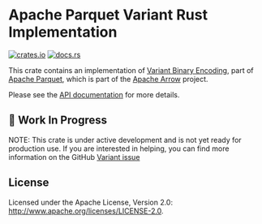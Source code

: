 <!---
  Licensed to the Apache Software Foundation (ASF) under one
  or more contributor license agreements.  See the NOTICE file
  distributed with this work for additional information
  regarding copyright ownership.  The ASF licenses this file
  to you under the Apache License, Version 2.0 (the
  "License"); you may not use this file except in compliance
  with the License.  You may obtain a copy of the License at

    http://www.apache.org/licenses/LICENSE-2.0

  Unless required by applicable law or agreed to in writing,
  software distributed under the License is distributed on an
  "AS IS" BASIS, WITHOUT WARRANTIES OR CONDITIONS OF ANY
  KIND, either express or implied.  See the License for the
  specific language governing permissions and limitations
  under the License.
-->

# Apache Parquet Variant Rust Implementation

[![crates.io](https://img.shields.io/crates/v/parquet-variant.svg)](https://crates.io/crates/parquet-variant)
[![docs.rs](https://img.shields.io/docsrs/parquet-variant.svg)](https://docs.rs/parquet/latest/parquet-variant/)

This crate contains an implementation of [Variant Binary Encoding], part of
[Apache Parquet], which is part of the [Apache Arrow] project.

[Variant Binary Encoding]: https://github.com/apache/parquet-format/blob/master/VariantEncoding.md
[Apache Parquet]: https://parquet.apache.org/
[Apache Arrow]: https://arrow.apache.org/

Please see the [API documentation](https://docs.rs/parquet-variant/latest) for more details.

## 🚧 Work In Progress

NOTE: This crate is under active development and is not yet ready for production use. 
If you are interested in helping, you can find more information on the GitHub [Variant issue]

[Variant issue]: https://github.com/apache/arrow-rs/issues/6736


## License

Licensed under the Apache License, Version 2.0: <http://www.apache.org/licenses/LICENSE-2.0>.
